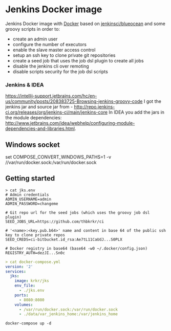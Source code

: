 # Jenkins Docker image

Jenkins Docker image with [Docker](https://docs.docker.com)  based on
[jenkinsci/blueocean](https://hub.docker.com/r/_/jenkinsci/) and some groovy scripts in order to:
  - create an admin user
  - configure the number of executors
  - enable the slave master access control
  - setup an ssh key to clone private git repositories
  - create a seed job that uses the job dsl plugin to create all jobs
  - disable the jenkins cli over remoting
  - disable scripts security for the job dsl scripts

### Jenkins & IDEA
https://intellij-support.jetbrains.com/hc/en-us/community/posts/208383725-Browsing-jenkins-groovy-code
I got the jenkins jar and source jar from - http://repo.jenkins-ci.org/releases/org/jenkins-ci/main/jenkins-core
In IDEA you add the jars in the module dependencies: http://www.jetbrains.com/idea/webhelp/configuring-module-dependencies-and-libraries.html.

## Windows socket 

set COMPOSE_CONVERT_WINDOWS_PATHS=1
-v //var/run/docker.sock:/var/run/docker.sock

## Getting started

```shell
> cat jks.env
# Admin credentials
ADMIN_USERNAME=admin
ADMIN_PASSWORD=changeme

# Git repo url for the seed jobs (which uses the groovy job dsl plugin)
SEED_JOBS_URL=https://github.com/thbkrkr/ci

# '<name>:<key.pub.b64>' name and content in base 64 of the public ssh key to clone private repos
SEED_CREDS=ci-bitbucket.id_rsa:Ae7tL11CaUdJ...S0PLX

# Docker registry in base64 (base64 -w0 ~/.docker/config.json)
REGISTRY_AUTH=dezJI...Sn0c
```

```yaml
> cat docker-compose.yml
version: '2'
services:
  jks:
    image: krkr/jks
    env_file:
      - ./jks.env
    ports:
      - 8080:8080
    volumes:
      - /var/run/docker.sock:/var/run/docker.sock
      - ./data/var_jenkins_home:/var/jenkins_home
```

```
docker-compose up -d
```
